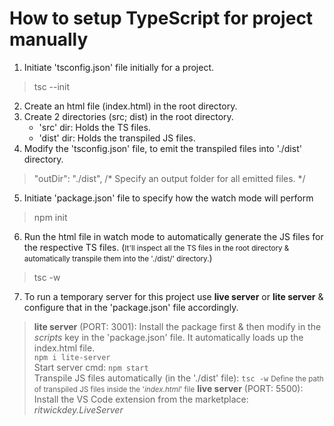 # How to setup TypeScript for project manually
1. Initiate 'tsconfig.json' file initially for a project.
> tsc --init
2. Create an html file (index.html) in the root directory.
3. Create 2 directories (src; dist) in the root directory.
    - 'src' dir: Holds the TS files.
    - 'dist' dir: Holds the transpiled JS files.
4. Modify the 'tsconfig.json' file, to emit the transpiled files into './dist' directory.
> "outDir": "./dist",                                   /* Specify an output folder for all emitted files. */
5. Initiate 'package.json' file to specify how the watch mode will perform
> npm init
6. Run the html file in watch mode to automatically generate the JS files for the respective TS files. (<small>It'll inspect all the TS files in the root directory & automatically transpile them into the './dist/' directory.</small>)
> tsc -w
7. To run a temporary server for this project use __live server__ or __lite server__ & configure that in the 'package.json' file accordingly.
> __lite server__ (PORT: 3001): Install the package first & then modify in the _scripts_ key in the 'package.json' file. It automatically loads up the index.html file. <br>
`npm i lite-server` <br>
Start server cmd: `npm start` <br>
Transpile JS files automatically (in the './dist' file): `tsc -w`
<small>Define the path of transpiled JS files inside the '_index.html_' file</small>
__live server__ (PORT: 5500): Install the VS Code extension from the marketplace: _ritwickdey.LiveServer_
